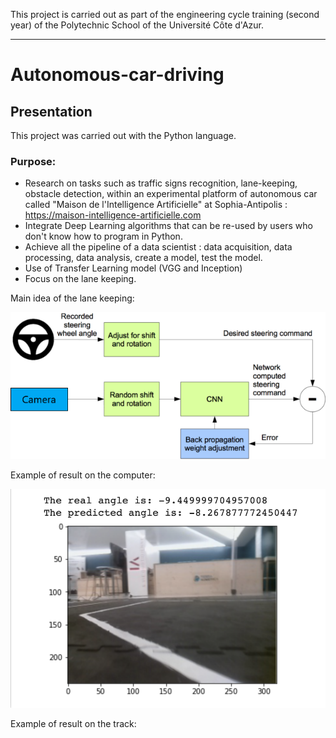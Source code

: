 This project is carried out as part of the engineering cycle training (second year) of the Polytechnic School of the Université Côte d'Azur.
***
# Autonomous-car-driving

## Presentation
This project was carried out with the Python language.

### Purpose:
* Research on tasks such as traffic signs recognition, lane-keeping, obstacle detection, within an experimental platform of autonomous car called "Maison de l'Intelligence Artificielle" at Sophia-Antipolis : https://maison-intelligence-artificielle.com
* Integrate Deep Learning algorithms that can be re-used by users who don't know how to program in Python.
* Achieve all the pipeline of a data scientist : data acquisition, data processing, data analysis, create a model, test the model.
* Use of Transfer Learning model (VGG and Inception)
* Focus on the lane keeping.

Main idea of the lane keeping:

![alt text](https://github.com/JulienChoukroun/Autonomous-car-driving/blob/main/Images/LaneDetectionNvidia.png "Main idea lane keeping")

Example of result on the computer:

![alt text](https://github.com/JulienChoukroun/Autonomous-car-driving/blob/main/Images/Test1.png "Test on computer")

Example of result on the track:
